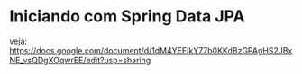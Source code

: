 # Iniciando com Spring Data JPA

vejá: https://docs.google.com/document/d/1dM4YEFIkY77b0KKdBzGPAgHS2JBxNE_vsQDgXOqwrEE/edit?usp=sharing
